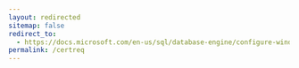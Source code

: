 ```yaml
---
layout: redirected
sitemap: false
redirect_to:
  - https://docs.microsoft.com/en-us/sql/database-engine/configure-windows/enable-encrypted-connections-to-the-database-engine#certificate-requirements
permalink: /certreq
---
```

